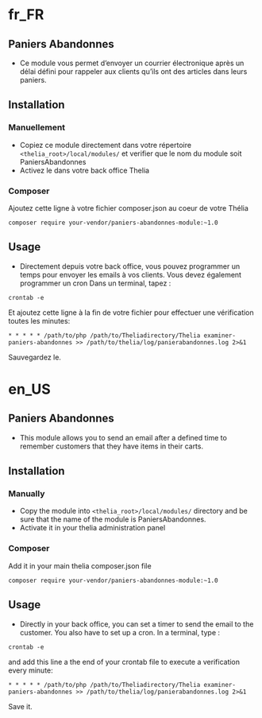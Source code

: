 # fr_FR
## Paniers Abandonnes

* Ce module vous permet d’envoyer un courrier électronique après un délai défini pour rappeler aux clients qu’ils ont des articles dans leurs paniers.

## Installation

### Manuellement

* Copiez ce module directement dans votre répertoire ```<thelia_root>/local/modules/``` et verifier que le nom du module soit PaniersAbandonnes
* Activez le dans votre back office Thelia

### Composer

Ajoutez cette ligne à votre fichier composer.json au coeur de votre Thélia

```
composer require your-vendor/paniers-abandonnes-module:~1.0
```

## Usage

* Directement depuis votre back office, vous pouvez programmer un temps pour envoyer les emails à vos clients. Vous devez également programmer un cron
Dans un terminal, tapez :
```
crontab -e
```
Et ajoutez cette ligne à la fin de votre fichier pour effectuer une vérification toutes les minutes:
```
* * * * * /path/to/php /path/to/Theliadirectory/Thelia examiner-paniers-abandonnes >> /path/to/thelia/log/panierabandonnes.log 2>&1
```
Sauvegardez le.

# en_US
## Paniers Abandonnes

* This module allows you to send an email after a defined time to remember customers that they have items in their carts.

## Installation

### Manually

* Copy the module into ```<thelia_root>/local/modules/``` directory and be sure that the name of the module is PaniersAbandonnes.
* Activate it in your thelia administration panel

### Composer

Add it in your main thelia composer.json file

```
composer require your-vendor/paniers-abandonnes-module:~1.0
```

## Usage

* Directly in your back office, you can set a timer to send the email to the customer. You also have to set up a cron.
In a terminal, type :
``` 
crontab -e
```
and add this line a the end of your crontab file to execute a verification every minute:
```
* * * * * /path/to/php /path/to/Theliadirectory/Thelia examiner-paniers-abandonnes >> /path/to/thelia/log/panierabandonnes.log 2>&1
```
Save it.